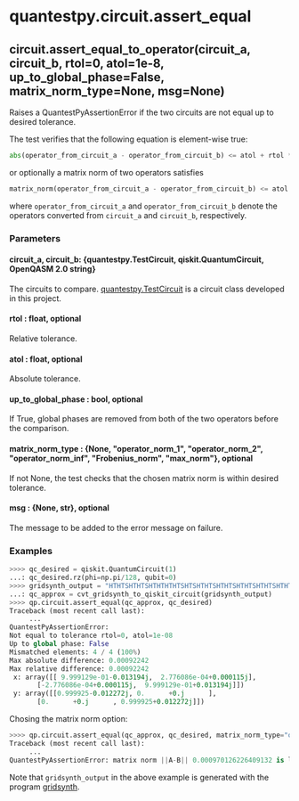 # quantestpy.circuit.assert_equal

## circuit.assert_equal_to_operator(circuit_a, circuit_b, rtol=0, atol=1e-8, up_to_global_phase=False, matrix_norm_type=None, msg=None)

Raises a QuantestPyAssertionError if the two circuits are not equal up to desired tolerance.

The test verifies that the following equation is element-wise true:
```py
abs(operator_from_circuit_a - operator_from_circuit_b) <= atol + rtol * abs(operator_from_circuit_b)
```
or optionally a matrix norm of two operators satisfies
```py
matrix_norm(operator_from_circuit_a - operator_from_circuit_b) <= atol + rtol * matrix_norm(operator_from_circuit_b),
```
where `operator_from_circuit_a` and `operator_from_circuit_b` denote the operators converted from `circuit_a` and `circuit_b`, respectively.

### Parameters

#### circuit_a, circuit_b: \{quantestpy.TestCircuit, qiskit.QuantumCircuit, OpenQASM 2.0 string\}
The circuits to compare. [quantestpy.TestCircuit](./test_circuit.md) is a circuit class developed in this project.

#### rtol : float, optional
Relative tolerance.

#### atol : float, optional
Absolute tolerance.

#### up_to_global_phase : bool, optional
If True, global phases are removed from both of the two operators before the comparison.

#### matrix_norm_type : \{None, "operator_norm_1", "operator_norm_2", "operator_norm_inf", "Frobenius_norm", "max_norm"\}, optional
If not None, the test checks that the chosen matrix norm is within desired tolerance.

#### msg : \{None, str\}, optional
The message to be added to the error message on failure.

### Examples

```py
>>>> qc_desired = qiskit.QuantumCircuit(1)
...: qc_desired.rz(phi=np.pi/128, qubit=0)
>>>> gridsynth_output = "HTHTSHTHTSHTHTHTHTSHTSHTHTSHTHTSHTHTSHTHTSHTHTSHTSHTHTHTHTSHTHTSHTHTSW"
...: qc_approx = cvt_gridsynth_to_qiskit_circuit(gridsynth_output)
>>>> qp.circuit.assert_equal(qc_approx, qc_desired)
Traceback (most recent call last):
     ...
QuantestPyAssertionError:
Not equal to tolerance rtol=0, atol=1e-08
Up to global phase: False
Mismatched elements: 4 / 4 (100%)
Max absolute difference: 0.00092242
Max relative difference: 0.00092242
 x: array([[ 9.999129e-01-0.013194j,  2.776086e-04+0.000115j],
       [-2.776086e-04+0.000115j,  9.999129e-01+0.013194j]])
 y: array([[0.999925-0.012272j, 0.      +0.j      ],
       [0.      +0.j      , 0.999925+0.012272j]])
```

Chosing the matrix norm option:
```py
>>>> qp.circuit.assert_equal(qc_approx, qc_desired, matrix_norm_type="operator_norm_2")
Traceback (most recent call last):
     ...
QuantestPyAssertionError: matrix norm ||A-B|| 0.000970126226409132 is larger than (atol + rtol*||B||) 1e-08.
```

Note that `gridsynth_output` in the above example is generated with the program [gridsynth](https://www.mathstat.dal.ca/~selinger/newsynth/).
